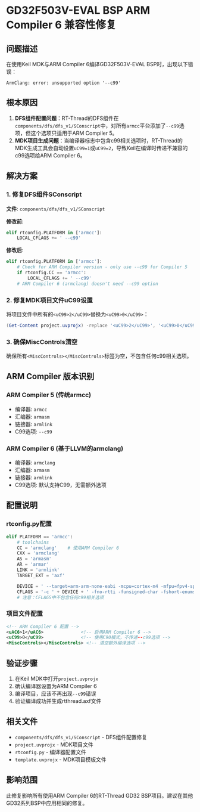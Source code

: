 # GD32F503V-EVAL BSP ARM Compiler 6 兼容性修复

## 问题描述
在使用Keil MDK与ARM Compiler 6编译GD32F503V-EVAL BSP时，出现以下错误：
```
ArmClang: error: unsupported option '--c99'
```

## 根本原因
1. **DFS组件配置问题**：RT-Thread的DFS组件在`components/dfs/dfs_v1/SConscript`中，对所有`armcc`平台添加了`--c99`选项，但这个选项只适用于ARM Compiler 5。
2. **MDK项目生成问题**：当编译器标志中包含c99相关选项时，RT-Thread的MDK生成工具会自动设置`uC99=1`或`uC99=2`，导致Keil在编译时传递不兼容的c99选项给ARM Compiler 6。

## 解决方案

### 1. 修复DFS组件SConscript
**文件**: `components/dfs/dfs_v1/SConscript`

**修改前**:
```python
elif rtconfig.PLATFORM in ['armcc']:
    LOCAL_CFLAGS += ' --c99'
```

**修改后**:
```python
elif rtconfig.PLATFORM in ['armcc']:
    # Check for ARM Compiler version - only use --c99 for Compiler 5
    if rtconfig.CC == 'armcc':
        LOCAL_CFLAGS += ' --c99'
    # ARM Compiler 6 (armclang) doesn't need --c99 option
```

### 2. 修复MDK项目文件uC99设置
将项目文件中所有的`<uC99>2</uC99>`替换为`<uC99>0</uC99>`：
```powershell
(Get-Content project.uvprojx) -replace '<uC99>2</uC99>', '<uC99>0</uC99>' | Set-Content project.uvprojx
```

### 3. 确保MiscControls清空
确保所有`<MiscControls></MiscControls>`标签为空，不包含任何c99相关选项。

## ARM Compiler 版本识别

### ARM Compiler 5 (传统armcc)
- 编译器: `armcc`
- 汇编器: `armasm`
- 链接器: `armlink`
- C99选项: `--c99`

### ARM Compiler 6 (基于LLVM的armclang)
- 编译器: `armclang`
- 汇编器: `armasm`
- 链接器: `armlink`
- C99选项: 默认支持C99，无需额外选项

## 配置说明

### rtconfig.py配置
```python
elif PLATFORM == 'armcc':
    # toolchains
    CC = 'armclang'    # 使用ARM Compiler 6
    CXX = 'armclang'
    AS = 'armasm'
    AR = 'armar'
    LINK = 'armlink'
    TARGET_EXT = 'axf'

    DEVICE = ' --target=arm-arm-none-eabi -mcpu=cortex-m4 -mfpu=fpv4-sp-d16 -mfloat-abi=hard -mthumb '
    CFLAGS = '-c ' + DEVICE + ' -fno-rtti -funsigned-char -fshort-enums -fshort-wchar -ffunction-sections -fdata-sections'
    # 注意：CFLAGS中不包含任何c99相关选项
```

### 项目文件配置
```xml
<!-- ARM Compiler 6 配置 -->
<uAC6>1</uAC6>              <!-- 启用ARM Compiler 6 -->
<uC99>0</uC99>              <!-- 使用C90模式，不传递--c99选项 -->
<MiscControls></MiscControls> <!-- 清空额外编译选项 -->
```

## 验证步骤
1. 在Keil MDK中打开`project.uvprojx`
2. 确认编译器设置为ARM Compiler 6
3. 编译项目，应该不再出现`--c99`错误
4. 验证编译成功并生成rtthread.axf文件

## 相关文件
- `components/dfs/dfs_v1/SConscript` - DFS组件配置修复
- `project.uvprojx` - MDK项目文件
- `rtconfig.py` - 编译器配置文件
- `template.uvprojx` - MDK项目模板文件

## 影响范围
此修复影响所有使用ARM Compiler 6的RT-Thread GD32 BSP项目。建议在其他GD32系列BSP中应用相同的修复。